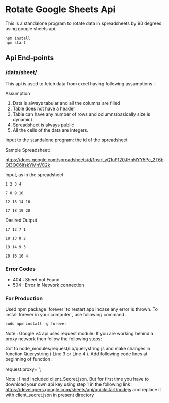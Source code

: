 Rotate Google Sheets Api
========================

This is a standalone program to rotate data in spreadsheets by 90 degrees using google sheets api.

```
npm install
npm start
```

## Api End-points

### /data/sheet/<YOUR SHEET ID>

This api is used to fetch data from excel having following assumptions :

Assumption

1. Data is always tabular and all the columns are filled
2. Table does not have a header
3. Table can have any number of rows and columns(basically size is dynamic)
4. Spreadsheet is always public
5. All the cells of the data are integers.

Input to the standalone program: the id of the spreadsheet

Sample Spreadsheet:

https://docs.google.com/spreadsheets/d/1psnLyQ1uP120JHnNYY5Pc_2T6bQl3QC6ifskYMnVC2k

Input, as in the spreadsheet

```
1 2 3 4

7 8 9 10

12 13 14 16

17 18 19 20
```

Desired Output

```
17 12 7 1

18 13 8 2

19 14 9 3

20 16 10 4
```

### Error Codes

- 404 : Sheet not Found
- 504 : Error in Network connection

### For Production

Used npm package 'forever' to restart app incase any error is thrown.
To install forever in your computer , use following command :

```
sudo npm install -g forever
```

Note : Google v4 api uses request module. If you are working behind a proxy network then follow the following steps:

Got to node_modules/request/lib/querystring.js and make changes in function Querystring ( Line 3 or Line 4 ).
Add following code lines at beginning of function :

request.proxy='<YOUR PROXY URL>';

Note : I had included client_Secret.json. But for first time you have to download your own api key using step 1 in the following link : https://developers.google.com/sheets/api/quickstart/nodejs and replace it with client_secret.json in present directory